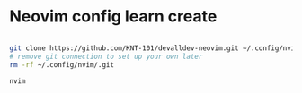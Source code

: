 # Neovim config learn create 


```bash

git clone https://github.com/KNT-101/devalldev-neovim.git ~/.config/nvim
# remove git connection to set up your own later
rm -rf ~/.config/nvim/.git

nvim

```

